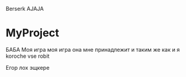 Berserk AJAJA
   # MyProject
БАБА
Моя игра моя игра она мне принадлежит и таким же как и я 
koroche vse robit

Егор лох
эщкере
